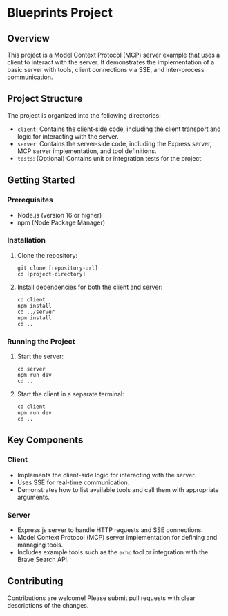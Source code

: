 # Blueprints Project

## Overview

This project is a Model Context Protocol (MCP) server example that uses a client to interact with the server. It demonstrates the implementation of a basic server with tools, client connections via SSE, and inter-process communication.

## Project Structure

The project is organized into the following directories:

-   `client`: Contains the client-side code, including the client transport and logic for interacting with the server.
-   `server`: Contains the server-side code, including the Express server, MCP server implementation, and tool definitions.
-   `tests`: (Optional) Contains unit or integration tests for the project.

## Getting Started

### Prerequisites

-   Node.js (version 16 or higher)
-   npm (Node Package Manager)

### Installation

1.  Clone the repository:

    ```
    git clone [repository-url]
    cd [project-directory]
    ```

2.  Install dependencies for both the client and server:

    ```
    cd client
    npm install
    cd ../server
    npm install
    cd ..
    ```

### Running the Project

1.  Start the server:

    ```
    cd server
    npm run dev
    cd ..
    ```

2.  Start the client in a separate terminal:

    ```
    cd client
    npm run dev
    cd ..
    ```

## Key Components

### Client

-   Implements the client-side logic for interacting with the server.
-   Uses SSE for real-time communication.
-   Demonstrates how to list available tools and call them with appropriate arguments.

### Server

-   Express.js server to handle HTTP requests and SSE connections.
-   Model Context Protocol (MCP) server implementation for defining and managing tools.
-   Includes example tools such as the `echo` tool or integration with the Brave Search API.

## Contributing

Contributions are welcome! Please submit pull requests with clear descriptions of the changes.
